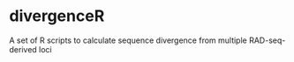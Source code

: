 # divergenceR
A set of R scripts to calculate sequence divergence from multiple RAD-seq-derived loci
